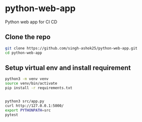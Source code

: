 # python-web-app
Python web app for CI CD 
   
## Clone the repo 
```sh
git clone https://github.com/singh-ashok25/python-web-app.git
cd python-web-app
```

## Setup virtual env and install requirement
```sh
python3 -m venv venv
source venv/bin/activate
pip install -r requirements.txt

```

## 
```sh
python3 src/app.py 
curl http://127.0.0.1:5000/ 
export PYTHONPATH=src
pytest
```

